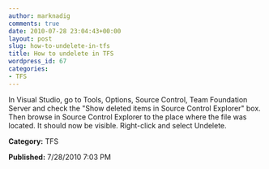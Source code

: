 ```yaml
---
author: marknadig
comments: true
date: 2010-07-28 23:04:43+00:00
layout: post
slug: how-to-undelete-in-tfs
title: How to undelete in TFS
wordpress_id: 67
categories:
- TFS
---
```


In Visual Studio, go to Tools, Options, Source Control, Team Foundation Server and check the "Show deleted items in Source Control Explorer" box.  Then browse in Source Control Explorer to the place where the file was located. It should now be visible. Right-click and select Undelete.  





**Category:** TFS




**Published:** 7/28/2010 7:03 PM



